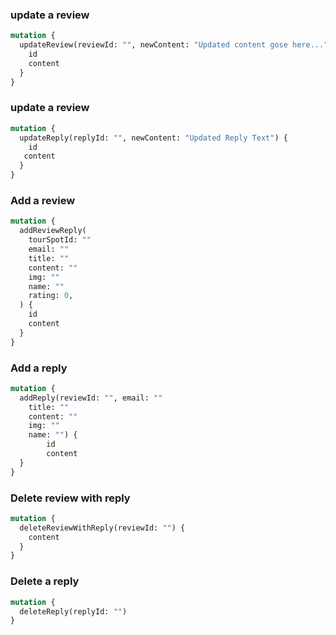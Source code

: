 







### update a review 
```graphql
mutation {
  updateReview(reviewId: "", newContent: "Updated content gose here...") {
    id
    content
  }
}
```

### update a review 
```graphql
mutation {
  updateReply(replyId: "", newContent: "Updated Reply Text") {
    id
   content
  }
}
```




### Add a review 
```graphql
mutation {
  addReviewReply(
    tourSpotId: ""
    email: ""
    title: ""
    content: ""
    img: ""
    name: ""
    rating: 0,
  ) {
    id
    content
  }
}
```


### Add a reply 
```graphql
mutation {
  addReply(reviewId: "", email: ""
    title: ""
    content: ""
    img: ""
    name: "") {    
        id
        content
  }
}
```

### Delete review with reply
```graphql
mutation {
  deleteReviewWithReply(reviewId: "") {
    content
  }
}
```


### Delete a reply
```graphql
mutation {
  deleteReply(replyId: "")
}
```